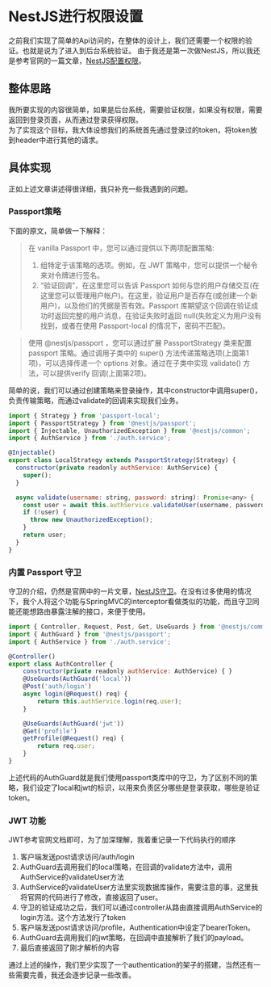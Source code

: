 # NestJS进行权限设置
之前我们实现了简单的Api访问的，在整体的设计上，我们还需要一个权限的验证。也就是说为了进入到后台系统验证。
由于我还是第一次做NestJS，所以我还是参考官网的一篇文章，[NestJS配置权限](https://docs.nestjs.cn/6/techniques?id=%e8%ae%a4%e8%af%81%ef%bc%88authentication%ef%bc%89)。

## 整体思路
我所要实现的内容很简单，如果是后台系统，需要验证权限，如果没有权限，需要返回到登录页面，从而通过登录获得权限。  
为了实现这个目标，我大体设想我们的系统首先通过登录过的token，将token放到header中进行其他的请求。

## 具体实现
正如上述文章讲述得很详细，我只补充一些我遇到的问题。
### Passport策略
下面的原文，简单做一下解释：  
>在 vanilla Passport 中，您可以通过提供以下两项配置策略:
>1. 组特定于该策略的选项。例如，在 JWT 策略中，您可以提供一个秘令来对令牌进行签名。
>2. “验证回调”，在这里您可以告诉 Passport 如何与您的用户存储交互(在这里您可以管理用户帐户)。在这里，验证用户是否存在(或创建一个新用户)，以及他们的凭据是否有效。Passport 库期望这个回调在验证成功时返回完整的用户消息，在验证失败时返回 null(失败定义为用户没有找到，或者在使用 Passport-local 的情况下，密码不匹配)。  

>使用 @nestjs/passport ，您可以通过扩展 PassportStrategy 类来配置 passport 策略。通过调用子类中的 super() 方法传递策略选项(上面第1项)，可以选择传递一个 options 对象。通过在子类中实现 validate() 方法，可以提供verify 回调(上面第2项)。  

简单的说，我们可以通过创建策略来登录操作，其中constructor中调用super()，负责传输策略，而通过validate的回调来实现我们业务。
```js
import { Strategy } from 'passport-local';
import { PassportStrategy } from '@nestjs/passport';
import { Injectable, UnauthorizedException } from '@nestjs/common';
import { AuthService } from './auth.service';

@Injectable()
export class LocalStrategy extends PassportStrategy(Strategy) {
  constructor(private readonly authService: AuthService) {
    super();
  }

  async validate(username: string, password: string): Promise<any> {
    const user = await this.authService.validateUser(username, password);
    if (!user) {
      throw new UnauthorizedException();
    }
    return user;
  }
}
```
### 内置 Passport 守卫
守卫的介绍，仍然是官网中的一片文章，[NestJS守卫](https://docs.nestjs.cn/6/guards)。在没有过多使用的情况下，我个人将这个功能与SpringMVC的interceptor看做类似的功能，而且守卫同能还能想路由暴露注解的接口，来便于使用。
```js
import { Controller, Request, Post, Get, UseGuards } from '@nestjs/common';
import { AuthGuard } from '@nestjs/passport';
import { AuthService } from './auth.service';

@Controller()
export class AuthController {
    constructor(private readonly authService: AuthService) { }
    @UseGuards(AuthGuard('local'))
    @Post('auth/login')
    async login(@Request() req) {
        return this.authService.login(req.user);
    }

    @UseGuards(AuthGuard('jwt'))
    @Get('profile')
    getProfile(@Request() req) {
        return req.user;
    }
}
```
上述代码的AuthGuard就是我们使用passport类库中的守卫，为了区别不同的策略，我们设定了local和jwt的标识，以用来负责区分哪些是登录获取，哪些是验证token。

### JWT 功能
JWT参考官网文档即可，为了加深理解，我着重记录一下代码执行的顺序
1. 客户端发送post请求访问/auth/login 
2. AuthGuard去调用我们的local策略，在回调的validate方法中，调用AuthService的validateUser方法
3. AuthService的validateUser方法里实现数据库操作，需要注意的事，这里我将官网的代码进行了修改，直接返回了user。
4. 守卫的验证成功之后，我们可以通过controller从路由直接调用AuthService的login方法。这个方法发行了token
5. 客户端发送post请求访问/profile，Authentication中设定了bearerToken。
6. AuthGuard去调用我们的jwt策略，在回调中直接解析了我们的payload。
7. 最后直接返回了刚才解析的内容

通过上述的操作，我们至少实现了一个authentication的架子的搭建，当然还有一些需要完善，我还会逐步记录一些改善。

 


